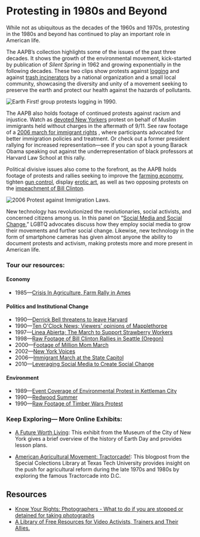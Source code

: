 
# Protesting in 1980s and Beyond 


While not as ubiquitous as the decades of the 1960s and 1970s, protesting in the 1980s and beyond has continued to play an important role in American life. 


The AAPB’s collection highlights some of the issues of the past three decades. It shows the growth of the environmental movement, kick-started by publication of *Silent Spring* in 1962 and growing exponentially in the following decades. These two clips show protests against [logging](/catalog/cpb-aacip/426-78gf23fs) and against [trash incinerators](/catalog/cpb-aacip/375-28ncjz41) by a national organization and a small local community, showcasing the diversity and unity of a movement seeking to preserve the earth and protect our health against the hazards of pollutants. 

![Earth First! group protests logging in 1990.](https://s3.amazonaws.com/americanarchive.org/exhibits/First_Amendment_Section3.png "Earth First! group protests logging in 1990.") 


The AAPB also holds footage of continued protests against racism and injustice. Watch as [devoted New Yorkers](/catalog/cpb-aacip/75-171vhp1s) protest on behalf of Muslim immigrants held without charges in the aftermath of 9/11. See raw footage of a [2006 march for immigrant rights](/catalog/cpb-aacip/86-12z34x02) , where participants advocated for better immigration policies and treatment. Or check out a former president rallying for increased representation—see if you can spot a young Barack Obama speaking out against the underrepresentation of black professors at Harvard Law School at this rally.


Political divisive issues also come to the forefront, as the AAPB holds footage of protests and rallies seeking to improve the [farming economy](/catalog/cpb-aacip/37-870vtg28), tighten [gun control](/catalog/cpb-aacip/398-85n8pwxp), display [erotic art](/catalog/cpb-aacip/15-086348gg8n), as well as two opposing protests on the [impeachment of Bill Clinton](/catalog/cpb-aacip/153-46254f1d). 

![2006 Protest against Immigration Laws.](https://s3.amazonaws.com/americanarchive.org/exhibits/First_Amendment_Section3_Option_2.png "2006 Protest against Immigration Laws.") 


New technology has revolutionized the revolutionaries, social activists, and concerned citizens among us. In this panel on “[Social Media and Social Change](/catalog/cpb-aacip/15-tx3513v769),” LGBTQ advocates discuss how they employ social media to grow their movements and further social change. Likewise, new technology in the form of smartphone cameras has given almost anyone the ability to document protests and activism, making protests more and more present in American life. 


### Tour our resources:


#### Economy
- 1985—[Crisis In Agriculture, Farm Rally in Ames](/catalog/cpb-aacip/37-870vtg28)


#### Politics and Institutional Change 
- 1990—[Derrick Bell threatens to leave Harvard](/catalog/cpb-aacip/15-qn5z60c97r)
- 1990—[Ten O'Clock News; Viewers' opinions of Mapplethorpe](/catalog/cpb-aacip/15-086348gg8n)
- 1997—[Linea Abierta; The March to Support Strawberry Workers](/catalog/cpb-aacip/375-79v15q18) 
- 1998—[Raw Footage of Bill Clinton Rallies in Seattle (Oregon)](/catalog/cpb-aacip/153-46254f1d) 
- 2000—[Footage of Million Mom March](/catalog/cpb-aacip/398-85n8pwxp) 
- 2002—[New York Voices](/catalog/cpb-aacip/75-171vhp1s) 
- 2006—[Immigrant March at the State Capitol](/catalog/cpb-aacip/86-12z34x02) 
- 2010—[Leveraging Social Media to Create Social Change](/catalog/cpb-aacip/15-tx3513v769) 


#### Environment 
- 1989—[Event Coverage of Environmental Protest in Kettleman City](/catalog/cpb-aacip/375-28ncjz41)
- 1990—[Redwood Summer](/catalog/cpb-aacip/426-322bvt58) 
- 1990—[Raw Footage of Timber Wars Protest](/catalog/cpb-aacip/426-78gf23fs) 

### Keep Exploring— More Online Exhibits:

- [A Future Worth Living](http://activistnewyork.mcny.org/exhibition/environmental-advocacy/earth-day): This exhibit from the Museum of the City of New York gives a brief overview of the history of Earth Day and provides lesson plans. 

- [American Agricultural Movement: Tractorcade!](https://southwestcollection.wordpress.com/2014/03/28/american-agricultural-movement-tractorcade/): This blogpost from the Special Colections Library at Texas Tech University provides insight on the push for agricultural reform during the late 1970s and 1980s by exploring the famous Tractorcade into D.C.

## Resources 

- [Know Your Rights: Photographers - What to do if you are stopped or detained for taking photographs](https://www.aclu.org/know-your-rights/photographers-what-do-if-you-are-stopped-or-detained-taking-photographs?redirect=kyr-photo)
- [A Library of Free Resources for Video Activists, Trainers and Their Allies.](https://library.witness.org)
